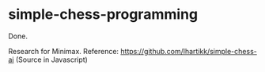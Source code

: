 # simple-chess-programming
Done.

Research for Minimax.
Reference: https://github.com/lhartikk/simple-chess-ai (Source in Javascript)

